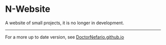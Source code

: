 # N-Website
A website of small projects, it is no longer in development.
___
For a more up to date version, see [DoctorNefario.github.io](https://doctornefario.github.io)
